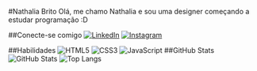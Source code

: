 #Nathalia Brito
Olá, me chamo Nathalia e sou uma designer começando a estudar programação :D

##Conecte-se comigo
[![LinkedIn](https://img.shields.io/badge/LinkedIn-000?style=for-the-badge&logo=linkedin&logoColor=0E76A8)](https://www.linkedin.com/in/nathalia-brito-7a91b1259/) [![Instagram](https://img.shields.io/badge/Instagram-000?style=for-the-badge&logo=instagram)](https://www.instagram.com/nath.brito07/)

##Habilidades
![HTML5](https://img.shields.io/badge/HTML5-000?style=for-the-badge&logo=html5) ![CSS3](https://img.shields.io/badge/CSS3-000?style=for-the-badge&logo=css3&logoColor=264CE4) ![JavaScript](https://img.shields.io/badge/JavaScript-000?style=for-the-badge&logo=javascript)
##GitHub Stats
![GitHub Stats](https://github-readme-stats.vercel.app/api?username=nath-brito&theme=transparent&bg_color=000&border_color=30A3DC&show_icons=true&icon_color=30A3DC&title_color=E94D5F&text_color=FFF)
![Top Langs](https://github-readme-stats-git-masterrstaa-rickstaa.vercel.app/api/top-langs/?username=nath-brito&layout=compact&bg_color=000&border_color=30A3DC&title_color=E94D5F&text_color=FFF)